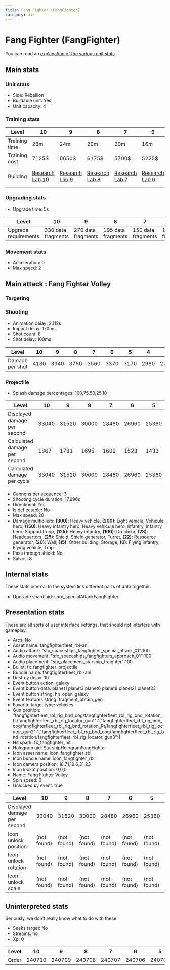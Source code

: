 ```yaml
---
title: Fang Fighter (FangFighter)
category: air
---
```


# Fang Fighter (FangFighter)

You can read an [explanation  of the various unit stats](unitexplained.md).

## Main stats

### Unit stats

  * Side: Rebellion
  * Buildable unit: Yes
  * Unit capacity: 4

### Training stats

|Level        |10                                     |9                                     |8                                     |7                                     |6                                     |5                                     |4                                     |3                                     |2                                     |1                                           |
|-------------|---------------------------------------|--------------------------------------|--------------------------------------|--------------------------------------|--------------------------------------|--------------------------------------|--------------------------------------|--------------------------------------|--------------------------------------|--------------------------------------------|
|Training time|28m                                    |24m                                   |20m                                   |20m                                   |16m                                   |16m                                   |12m                                   |12m                                   |12m                                   |12m                                         |
|Training cost|7125$                                  |6650$                                 |6175$                                 |5700$                                 |5225$                                 |4750$                                 |4275$                                 |3800$                                 |3325$                                 |2850$                                       |
|Building     |[Research Lab 10](rebelOffenseLab.html)|[Research Lab 9](rebelOffenseLab.html)|[Research Lab 8](rebelOffenseLab.html)|[Research Lab 7](rebelOffenseLab.html)|[Research Lab 6](rebelOffenseLab.html)|[Research Lab 5](rebelOffenseLab.html)|[Research Lab 4](rebelOffenseLab.html)|[Research Lab 3](rebelOffenseLab.html)|[Research Lab 2](rebelOffenseLab.html)|[Starship Command 1](rebelFleetCommand.html)|


### Upgrading stats

  * Upgrade time: 5s

|Level               |10                |9                 |8                 |7                 |6                 |5                |4                |3                |2                |1                |
|--------------------|------------------|------------------|------------------|------------------|------------------|-----------------|-----------------|-----------------|-----------------|-----------------|
|Upgrade requirements|330 data fragments|270 data fragments|195 data fragments|150 data fragments|105 data fragments|75 data fragments|45 data fragments|30 data fragments|20 data fragments|15 data fragments|


### Movement stats

  * Acceleration: 0
  * Max speed: 2

## Main attack : Fang Fighter Volley

### Targeting


### Shooting

  * Animation delay: 2.112s
  * Impact delay: 170ms
  * Shot count: 8
  * Shot delay: 100ms

|Level          |10  |9   |8   |7   |6   |5   |4   |3   |2   |1   |
|---------------|----|----|----|----|----|----|----|----|----|----|
|Damage per shot|4130|3940|3750|3560|3370|3170|2980|2790|2600|2410|


### Projectile

  * Splash damage percentages: 100,75,50,25,10

|Level                       |10   |9    |8    |7    |6    |5    |4    |3    |2    |1    |
|----------------------------|-----|-----|-----|-----|-----|-----|-----|-----|-----|-----|
|Displayed damage per second |33040|31520|30000|28480|26960|25360|23840|22320|20800|19280|
|Calculated damage per second|1867 |1781 |1695 |1609 |1523 |1433 |1347 |1261 |1175 |1089 |
|Calculated damage per cycle |33040|31520|30000|28480|26960|25360|23840|22320|20800|19280|


  * Cannons per sequence: 3
  * Shooting cycle duration: 17.696s
  * Directional: Yes
  * Is deflectable: No
  * Max speed: 20
  * Damage multipliers: **(300)**: Heavy vehicle, **(200)**: Light vehicle, Vehicule hero, **(150)**: Heavy infantry hero, Heavy vehicule hero, Infantry, Infantry hero, Support troop, **(125)**: Heavy infantry, **(100)**: Droideka, **(28)**: Headquarters, **(25)**: Shield, Shield generator, Turret, **(22)**: Ressource generator, **(20)**: Wall, **(15)**: Other building, Storage, **(0)**: Flying infantry, Flying vehicle, Trap
  * Pass through shield: No
  * Salvos: 8

## Internal stats

These stats internal to the system link different parts of data together.

  * Upgrade shard uid: shrd_specialAttackFangFighter

## Presentation stats

These are all sorts of user interface settings, that should not interfere with gameplay.

  * Arcs: No
  * Asset name: fangfighterfleet_rbl-ani
  * Audio attack: "sfx_spaceships_fangfighter_special_attack_01":100
  * Audio movement: "sfx_spaceships_fangfighters_approach_01":100
  * Audio placement: "sfx_placement_starship_freighter":100
  * Bullet: fx_fangfighter_projectile
  * Bundle name: fangfighterfleet_rbl-ani
  * Destroy delay: 10
  * Event button action: galaxy
  * Event button data: planet1 planet3 planet6 planet8 planet21 planet23
  * Event button string: hn_open_galaxy
  * Event features string: fragment_obtain_gen
  * Favorite target type: vehicles
  * Gun position: "fangfighterfleet_rbl_rig_bnd_cog/fangfighterfleet_rbl_rig_bnd_rotation_Lt/fangfighterfleet_rbl_rig_locator_gun1":1,"fangfighterfleet_rbl_rig_bnd_cog/fangfighterfleet_rbl_rig_bnd_rotation_Rt/fangfighterfleet_rbl_rig_locator_gun2":1,"fangfighterfleet_rbl_rig_bnd_cog/fangfighterfleet_rbl_rig_bnd_rotation/fangfighterfleet_rbl_rig_locator_gun3":1
  * Hit spark: fx_fangfighter_hit
  * Hologram uid: StarshipHologramFangFighter
  * Icon asset name: icon_fangfighter_rbl
  * Icon bundle name: icon_fangfighter_rbl
  * Icon camera position: 18.71,19.6,31.23
  * Icon lookat position: 0,0,0
  * Name: Fang Fighter Volley
  * Spin speed: 0
  * Unlocked by event: true

|Level                      |10         |9          |8          |7          |6          |5          |4          |3          |2          |1       |
|---------------------------|-----------|-----------|-----------|-----------|-----------|-----------|-----------|-----------|-----------|--------|
|Displayed damage per second|33040      |31520      |30000      |28480      |26960      |25360      |23840      |22320      |20800      |19280   |
|Icon unlock position       |(not found)|(not found)|(not found)|(not found)|(not found)|(not found)|(not found)|(not found)|(not found)|0,1.88,0|
|Icon unlock rotation       |(not found)|(not found)|(not found)|(not found)|(not found)|(not found)|(not found)|(not found)|(not found)|0,-15,0 |
|Icon unlock scale          |(not found)|(not found)|(not found)|(not found)|(not found)|(not found)|(not found)|(not found)|(not found)|1,1,1   |


## Uninterpreted stats

Seriously, we don't really know what to do with these.

  * Seeks target: No
  * Streams: no
  * Xp: 0

|Level|10    |9     |8     |7     |6     |5     |4     |3     |2     |1     |
|-----|------|------|------|------|------|------|------|------|------|------|
|Order|240710|240709|240708|240707|240706|240705|240704|240703|240702|240701|


